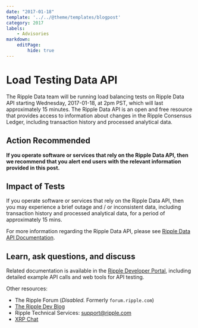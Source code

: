 ```yaml
---
date: "2017-01-18"
template: '../../@theme/templates/blogpost'
category: 2017
labels:
    - Advisories
markdown:
    editPage:
        hide: true
---
```

# Load Testing Data API

The Ripple Data team will be running load balancing tests on Ripple Data API starting Wednesday, 2017-01-18, at 2pm PST, which will last approximately 15 minutes. The Ripple Data API is an open and free resource that provides access to information about changes in the Ripple Consensus Ledger, including transaction history and processed analytical data.

## Action Recommended

**If you operate software or services that rely on the Ripple Data API, then we recommend that you alert end users with the relevant information provided in this post.**

## Impact of Tests

If you operate software or services that rely on the Ripple Data API, then you may experience a brief outage and / or inconsistent data, including transaction history and processed analytical data, for a period of approximately 15 mins.

For more information regarding the Ripple Data API, please see [Ripple Data API Documentation](https://ripple.com/build/data-api-v2/).

## Learn, ask questions, and discuss
Related documentation is available in the [Ripple Developer Portal](https://ripple.com/build/), including detailed example API calls and web tools for API testing.

Other resources:

* The Ripple Forum (_Disabled._ Formerly `forum.ripple.com`)
* [The Ripple Dev Blog](https://developers.ripple.com/blog/)
* Ripple Technical Services: support@ripple.com
* [XRP Chat](http://www.xrpchat.com/)
